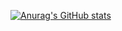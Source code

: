 [![Anurag's GitHub stats](https://github-readme-stats.vercel.app/api?username=DaoBaoKha)](https://github.com/anuraghazra/github-readme-stats)
